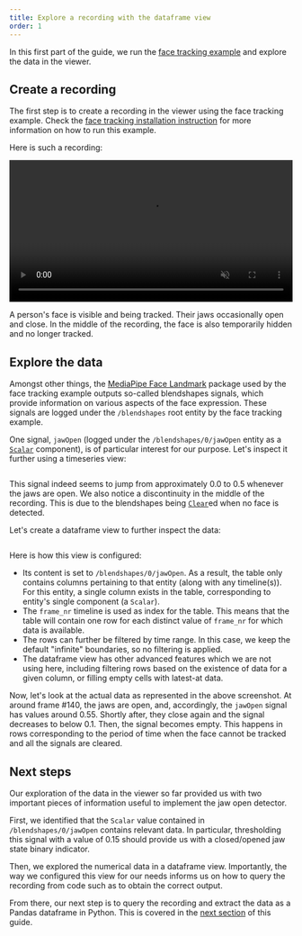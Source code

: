 ```yaml
---
title: Explore a recording with the dataframe view
order: 1
---
```





In this first part of the guide, we run the [face tracking example](https://rerun.io/examples/video-image/face_tracking) and explore the data in the viewer.

## Create a recording

The first step is to create a recording in the viewer using the face tracking example. Check the [face tracking installation instruction](https://rerun.io/examples/video-image/face_tracking#run-the-code) for more information on how to run this example.

Here is such a recording:

<video width="100%" autoplay loop muted controls>
    <source src="https://static.rerun.io/getting-started-data-out/data-out-first-look.webm" type="video/webm" />
</video>

A person's face is visible and being tracked. Their jaws occasionally open and close. In the middle of the recording, the face is also temporarily hidden and no longer tracked.  


## Explore the data

Amongst other things, the [MediaPipe Face Landmark](https://ai.google.dev/edge/mediapipe/solutions/vision/face_landmarker) package used by the face tracking example outputs so-called blendshapes signals, which provide information on various aspects of the face expression. These signals are logged under the `/blendshapes` root entity by the face tracking example.

One signal, `jawOpen` (logged under the `/blendshapes/0/jawOpen` entity as a [`Scalar`](../../reference/types/components/scalar.md) component), is of particular interest for our purpose. Let's inspect it further using a timeseries view:


<picture>
  <img src="https://static.rerun.io/data-out-jaw-open-signal/258f5ffe043b8affcc54d5ea1bc864efe7403f2c/full.png" alt="">
  <source media="(max-width: 480px)" srcset="https://static.rerun.io/data-out-jaw-open-signal/258f5ffe043b8affcc54d5ea1bc864efe7403f2c/480w.png">
  <source media="(max-width: 768px)" srcset="https://static.rerun.io/data-out-jaw-open-signal/258f5ffe043b8affcc54d5ea1bc864efe7403f2c/768w.png">
  <source media="(max-width: 1024px)" srcset="https://static.rerun.io/data-out-jaw-open-signal/258f5ffe043b8affcc54d5ea1bc864efe7403f2c/1024w.png">
  <source media="(max-width: 1200px)" srcset="https://static.rerun.io/data-out-jaw-open-signal/258f5ffe043b8affcc54d5ea1bc864efe7403f2c/1200w.png">
</picture>

This signal indeed seems to jump from approximately 0.0 to 0.5 whenever the jaws are open. We also notice a discontinuity in the middle of the recording. This is due to the blendshapes being [`Clear`](../../reference/types/archetypes/clear.md)ed when no face is detected.

Let's create a dataframe view to further inspect the data:

<picture>
  <img src="https://static.rerun.io/data-out-jaw-open-dataframe/bde18eb7b159e3ea1166a61e4a334eaedf2e04f8/full.png" alt="">
  <source media="(max-width: 480px)" srcset="https://static.rerun.io/data-out-jaw-open-dataframe/bde18eb7b159e3ea1166a61e4a334eaedf2e04f8/480w.png">
  <source media="(max-width: 768px)" srcset="https://static.rerun.io/data-out-jaw-open-dataframe/bde18eb7b159e3ea1166a61e4a334eaedf2e04f8/768w.png">
  <source media="(max-width: 1024px)" srcset="https://static.rerun.io/data-out-jaw-open-dataframe/bde18eb7b159e3ea1166a61e4a334eaedf2e04f8/1024w.png">
  <source media="(max-width: 1200px)" srcset="https://static.rerun.io/data-out-jaw-open-dataframe/bde18eb7b159e3ea1166a61e4a334eaedf2e04f8/1200w.png">
</picture>

Here is how this view is configured:
- Its content is set to `/blendshapes/0/jawOpen`. As a result, the table only contains columns pertaining to that entity (along with any timeline(s)). For this entity, a single column exists in the table, corresponding to entity's single component (a `Scalar`).
- The `frame_nr` timeline is used as index for the table. This means that the table will contain one row for each distinct value of `frame_nr` for which data is available.
- The rows can further be filtered by time range. In this case, we keep the default "infinite" boundaries, so no filtering is applied.
- The dataframe view has other advanced features which we are not using here, including filtering rows based on the existence of data for a given column, or filling empty cells with latest-at data.

<!-- TODO(#7499): add link to more information on filter-is-not-null and fill with latest-at -->

Now, let's look at the actual data as represented in the above screenshot. At around frame #140, the jaws are open, and, accordingly, the `jawOpen` signal has values around 0.55. Shortly after, they close again and the signal decreases to below 0.1. Then, the signal becomes empty. This happens in rows corresponding to the period of time when the face cannot be tracked and all the signals are cleared.


## Next steps

Our exploration of the data in the viewer so far provided us with two important pieces of information useful to implement the jaw open detector.

First, we identified that the `Scalar` value contained in `/blendshapes/0/jawOpen` contains relevant data. In particular, thresholding this signal with a value of 0.15 should provide us with a closed/opened jaw state binary indicator. 

Then, we explored the numerical data in a dataframe view. Importantly, the way we configured this view for our needs informs us on how to query the recording from code such as to obtain the correct output.

<!-- TODO(#7462): improve the previous paragraph to mention copy-as-code instead -->

From there, our next step is to query the recording and extract the data as a Pandas dataframe in Python. This is covered in the [next section](export-dataframe.md) of this guide.